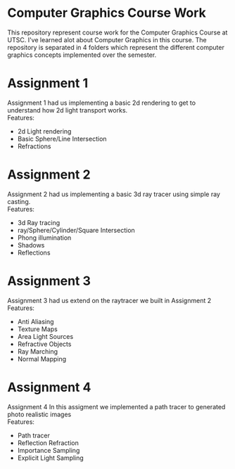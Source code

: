 # Computer Graphics Course Work
This repository represent course work for the Computer Graphics Course at UTSC. 
I've learned alot about Computer Graphics in this course. The repository is separated in 4 folders which represent the different computer graphics concepts implemented over the semester.


# Assignment 1
Assignment 1 had us implementing a basic 2d rendering to get to understand how 2d light transport works. <br/>
Features:
- 2d Light rendering 
- Basic Sphere/Line Intersection
- Refractions

# Assignment 2
Assignment 2 had us implementing a basic 3d ray tracer using simple ray casting. <br/>
Features:
- 3d Ray tracing
- ray/Sphere/Cylinder/Square Intersection
- Phong illumination
- Shadows
- Reflections

# Assignment 3
Assignment 3 had us extend on the raytracer we built in Assignment 2 <br/>
Features:
- Anti Aliasing
- Texture Maps
- Area Light Sources
- Refractive Objects
- Ray Marching
- Normal Mapping

# Assignment 4
Assignment 4 In this assigment we implemented a path tracer to generated photo realistic images <br/>
Features:
- Path tracer
- Reflection Refraction
- Importance Sampling
- Explicit Light Sampling
